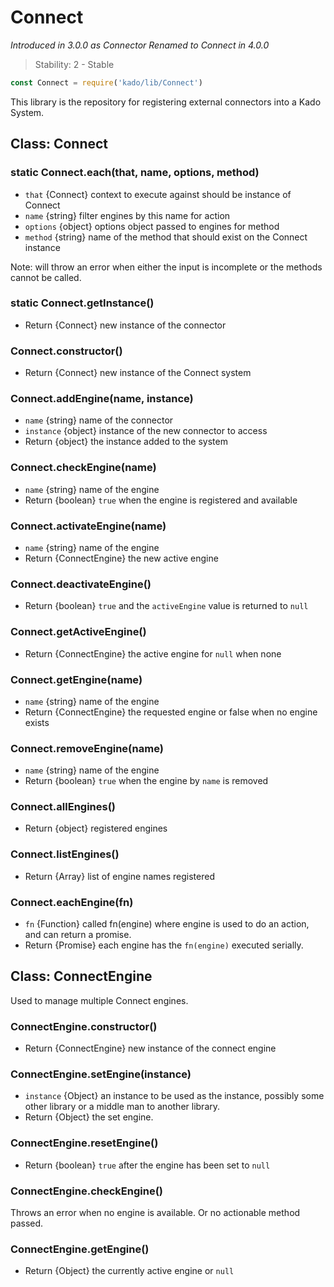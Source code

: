 # Connect
*Introduced in 3.0.0 as Connector*
*Renamed to Connect in 4.0.0*
> Stability: 2 - Stable
```js
const Connect = require('kado/lib/Connect')
```
This library is the repository for registering external connectors
into a Kado System.

## Class: Connect

### static Connect.each(that, name, options, method)
* `that` {Connect} context to execute against should be instance of Connect
* `name` {string} filter engines by this name for action
* `options` {object} options object passed to engines for method
* `method` {string} name of the method that should exist on the Connect instance

Note: will throw an error when either the input is incomplete or the methods
cannot be called.

### static Connect.getInstance()
* Return {Connect} new instance of the connector

### Connect.constructor()
* Return {Connect} new instance of the Connect system

### Connect.addEngine(name, instance)
* `name` {string} name of the connector
* `instance` {object} instance of the new connector to access
* Return {object} the instance added to the system

### Connect.checkEngine(name)
* `name` {string} name of the engine
* Return {boolean} `true` when the engine is registered and available

### Connect.activateEngine(name)
* `name` {string} name of the engine
* Return {ConnectEngine} the new active engine

### Connect.deactivateEngine()
* Return {boolean} `true` and the `activeEngine` value is returned to `null`

### Connect.getActiveEngine()
* Return {ConnectEngine} the active engine for `null` when none

### Connect.getEngine(name)
* `name` {string} name of the engine
* Return {ConnectEngine} the requested engine or false when no engine exists

### Connect.removeEngine(name)
* `name` {string} name of the engine
* Return {boolean} `true` when the engine by `name` is removed

### Connect.allEngines()
* Return {object} registered engines

### Connect.listEngines()
* Return {Array} list of engine names registered

### Connect.eachEngine(fn)
* `fn` {Function} called fn(engine) where engine is used to do an action, and
 can return a promise.
* Return {Promise} each engine has the `fn(engine)` executed serially.

## Class: ConnectEngine

Used to manage multiple Connect engines.

### ConnectEngine.constructor()
* Return {ConnectEngine} new instance of the connect engine

### ConnectEngine.setEngine(instance)
* `instance` {Object} an instance to be used as the instance, possibly some
other library or a middle man to another library.
* Return {Object} the set engine.

### ConnectEngine.resetEngine()
* Return {boolean} `true` after the engine has been set to `null`

### ConnectEngine.checkEngine()

Throws an error when no engine is available.
Or no actionable method passed.

### ConnectEngine.getEngine()
* Return {Object} the currently active engine or `null`
